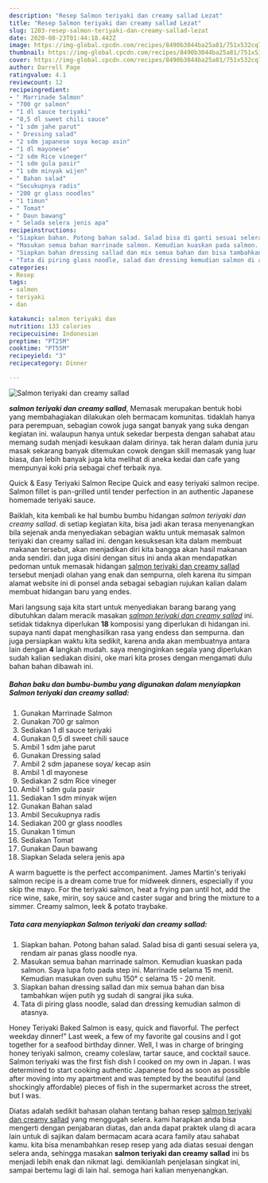 ```yaml
---
description: "Resep Salmon teriyaki dan creamy sallad Lezat"
title: "Resep Salmon teriyaki dan creamy sallad Lezat"
slug: 1203-resep-salmon-teriyaki-dan-creamy-sallad-lezat
date: 2020-08-23T01:44:18.442Z
image: https://img-global.cpcdn.com/recipes/8490b3044ba25a81/751x532cq70/salmon-teriyaki-dan-creamy-sallad-foto-resep-utama.jpg
thumbnail: https://img-global.cpcdn.com/recipes/8490b3044ba25a81/751x532cq70/salmon-teriyaki-dan-creamy-sallad-foto-resep-utama.jpg
cover: https://img-global.cpcdn.com/recipes/8490b3044ba25a81/751x532cq70/salmon-teriyaki-dan-creamy-sallad-foto-resep-utama.jpg
author: Darrell Page
ratingvalue: 4.1
reviewcount: 12
recipeingredient:
- " Marrinade Salmon"
- "700 gr salmon"
- "1 dl sauce teriyaki"
- "0,5 dl sweet chili sauce"
- "1 sdm jahe parut"
- " Dressing salad"
- "2 sdm japanese soya kecap asin"
- "1 dl mayonese"
- "2 sdm Rice vineger"
- "1 sdm gula pasir"
- "1 sdm minyak wijen"
- " Bahan salad"
- "Secukupnya radis"
- "200 gr glass noodles"
- "1 timun"
- " Tomat"
- " Daun bawang"
- " Selada selera jenis apa"
recipeinstructions:
- "Siapkan bahan. Potong bahan salad. Salad bisa di ganti sesuai selera ya, rendam air panas glass noodle nya."
- "Masukan semua bahan marrinade salmon. Kemudian kuaskan pada salmon. Saya lupa foto pada step ini. Marrinade selama 15 menit. Kemudian masukan oven suhu 150° c selama 15 - 20 menit."
- "Siapkan bahan dressing sallad dan mix semua bahan dan bisa tambahkan wijen putih yg sudah di sangrai jika suka."
- "Tata di piring glass noodle, salad dan dressing kemudian salmon di atasnya."
categories:
- Resep
tags:
- salmon
- teriyaki
- dan

katakunci: salmon teriyaki dan 
nutrition: 133 calories
recipecuisine: Indonesian
preptime: "PT25M"
cooktime: "PT55M"
recipeyield: "3"
recipecategory: Dinner

---
```



![Salmon teriyaki dan creamy sallad](https://img-global.cpcdn.com/recipes/8490b3044ba25a81/751x532cq70/salmon-teriyaki-dan-creamy-sallad-foto-resep-utama.jpg)

<b><i>salmon teriyaki dan creamy sallad</i></b>, Memasak merupakan bentuk hobi yang membahagiakan dilakukan oleh bermacam komunitas. tidaklah hanya para perempuan, sebagian cowok juga sangat banyak yang suka dengan kegiatan ini. walaupun hanya untuk sekedar berpesta dengan sahabat atau memang sudah menjadi kesukaan dalam dirinya. tak heran dalam dunia juru masak sekarang banyak ditemukan cowok dengan skill memasak yang luar biasa, dan lebih banyak juga kita melihat di aneka kedai dan cafe yang mempunyai koki pria sebagai chef terbaik nya.

Quick &amp; Easy Teriyaki Salmon Recipe Quick and easy teriyaki salmon recipe. Salmon fillet is pan-grilled until tender perfection in an authentic Japanese homemade teriyaki sauce.

Baiklah, kita kembali ke hal bumbu bumbu hidangan <i>salmon teriyaki dan creamy sallad</i>. di setiap kegiatan kita, bisa jadi akan terasa menyenangkan bila sejenak anda menyediakan sebagian waktu untuk memasak salmon teriyaki dan creamy sallad ini. dengan kesuksesan kita dalam membuat makanan tersebut, akan menjadikan diri kita bangga akan hasil makanan anda sendiri. dan juga disini dengan situs ini anda akan mendapatkan pedoman untuk memasak hidangan <u>salmon teriyaki dan creamy sallad</u> tersebut menjadi olahan yang enak dan sempurna, oleh karena itu simpan alamat website ini di ponsel anda sebagai sebagian rujukan kalian dalam membuat hidangan baru yang endes.


Mari langsung saja kita start untuk menyediakan barang barang yang dibutuhkan dalam meracik masakan <u><i>salmon teriyaki dan creamy sallad</i></u> ini. setidak tidaknya diperlukan <b>18</b> komposisi yang diperlukan di hidangan ini. supaya nanti dapat menghasilkan rasa yang endess dan sempurna. dan juga persiapkan waktu kita sedikit, karena anda akan membuatnya antara lain dengan <b>4</b> langkah mudah. saya menginginkan segala yang diperlukan sudah kalian sediakan disini, oke mari kita proses dengan mengamati dulu bahan bahan dibawah ini.

<!--inarticleads1-->

##### Bahan baku dan bumbu-bumbu yang digunakan dalam menyiapkan Salmon teriyaki dan creamy sallad:

1. Gunakan  Marrinade Salmon
1. Gunakan 700 gr salmon
1. Sediakan 1 dl sauce teriyaki
1. Gunakan 0,5 dl sweet chili sauce
1. Ambil 1 sdm jahe parut
1. Gunakan  Dressing salad
1. Ambil 2 sdm japanese soya/ kecap asin
1. Ambil 1 dl mayonese
1. Sediakan 2 sdm Rice vineger
1. Ambil 1 sdm gula pasir
1. Sediakan 1 sdm minyak wijen
1. Gunakan  Bahan salad
1. Ambil Secukupnya radis
1. Sediakan 200 gr glass noodles
1. Gunakan 1 timun
1. Sediakan  Tomat
1. Gunakan  Daun bawang
1. Siapkan  Selada selera jenis apa


A warm baguette is the perfect accompaniment. James Martin&#39;s teriyaki salmon recipe is a dream come true for midweek dinners, especially if you skip the mayo. For the teriyaki salmon, heat a frying pan until hot, add the rice wine, sake, mirin, soy sauce and caster sugar and bring the mixture to a simmer. Creamy salmon, leek &amp; potato traybake. 

<!--inarticleads2-->

##### Tata cara menyiapkan Salmon teriyaki dan creamy sallad:

1. Siapkan bahan. Potong bahan salad. Salad bisa di ganti sesuai selera ya, rendam air panas glass noodle nya.
1. Masukan semua bahan marrinade salmon. Kemudian kuaskan pada salmon. Saya lupa foto pada step ini. Marrinade selama 15 menit. Kemudian masukan oven suhu 150° c selama 15 - 20 menit.
1. Siapkan bahan dressing sallad dan mix semua bahan dan bisa tambahkan wijen putih yg sudah di sangrai jika suka.
1. Tata di piring glass noodle, salad dan dressing kemudian salmon di atasnya.


Honey Teriyaki Baked Salmon is easy, quick and flavorful. The perfect weekday dinner!&#34; Last week, a few of my favorite gal cousins and I got together for a seafood birthday dinner. Well, I was in charge of bringing honey teriyaki salmon, creamy coleslaw, tartar sauce, and cocktail sauce. Salmon teriyaki was the first fish dish I cooked on my own in Japan. I was determined to start cooking authentic Japanese food as soon as possible after moving into my apartment and was tempted by the beautiful (and shockingly affordable) pieces of fish in the supermarket across the street, but I was. 

Diatas adalah sedikit bahasan olahan tentang bahan resep <u>salmon teriyaki dan creamy sallad</u> yang menggugah selera. kami harapkan anda bisa mengerti dengan penjabaran diatas, dan anda dapat praktek ulang di acara lain untuk di sajikan dalam bermacam acara acara family atau sahabat kamu. kita bisa menambahkan resep resep yang ada diatas sesuai dengan selera anda, sehingga masakan <b>salmon teriyaki dan creamy sallad</b> ini bs menjadi lebih enak dan nikmat lagi. demikianlah penjelasan singkat ini, sampai bertemu lagi di lain hal. semoga hari kalian menyenangkan.
